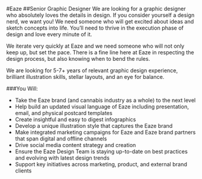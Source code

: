 #Eaze
##Senior Graphic Designer
We are looking for a graphic designer who absolutely loves the details in design. If you consider yourself a design nerd, we want you! We need someone who will get excited about ideas and sketch concepts into life. You’ll need to thrive in the execution phase of design and love every minute of it.

We iterate very quickly at Eaze and we need someone who will not only keep up, but set the pace. There is a fine line here at Eaze in respecting the design process, but also knowing when to bend the rules.

We are looking for 5-7+ years of relevant graphic design experience, brilliant illustration skills, stellar layouts, and an eye for balance.

###You Will:
* Take the Eaze brand (and cannabis industry as a whole) to the next level
* Help build an updated visual language of Eaze including presentation, email, and physical postcard templates
* Create insightful and easy to digest infographics
* Develop a unique illustration style that captures the Eaze brand
* Make integrated marketing campaigns for Eaze and Eaze brand partners that span digital and offline channels
* Drive social media content strategy and creation
* Ensure the Eaze Design Team is staying up-to-date on best practices and evolving with latest design trends
* Support key initiatives across marketing, product, and external brand clients